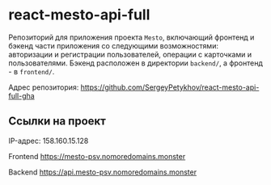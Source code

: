# react-mesto-api-full
Репозиторий для приложения проекта `Mesto`, включающий фронтенд и бэкенд части приложения со следующими возможностями: авторизации и регистрации пользователей, операции с карточками и пользователями. Бэкенд расположен в директории `backend/`, а фронтенд - в `frontend/`. 
  
Адрес репозитория: https://github.com/SergeyPetykhov/react-mesto-api-full-gha

## Ссылки на проект

IP-адрес: 158.160.15.128

Frontend https://mesto-psv.nomoredomains.monster

Backend https://api.mesto-psv.nomoredomains.monster
